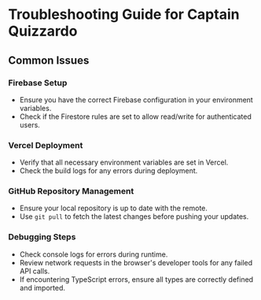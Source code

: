 # Troubleshooting Guide for Captain Quizzardo

## Common Issues

### Firebase Setup
- Ensure you have the correct Firebase configuration in your environment variables.
- Check if the Firestore rules are set to allow read/write for authenticated users.

### Vercel Deployment
- Verify that all necessary environment variables are set in Vercel.
- Check the build logs for any errors during deployment.

### GitHub Repository Management
- Ensure your local repository is up to date with the remote.
- Use `git pull` to fetch the latest changes before pushing your updates.

### Debugging Steps
- Check console logs for errors during runtime.
- Review network requests in the browser's developer tools for any failed API calls.
- If encountering TypeScript errors, ensure all types are correctly defined and imported.

